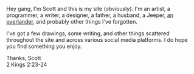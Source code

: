 Hey gang, I'm Scott and this is my site (obviously). I'm an artist, a programmer, a writer, a designer, a father, a husband, a Jeeper, [an overlander](https://instagram.com/parttimeoverland), and probably other things I've forgotten.

I've got a few drawings, some writing, and other things scattered throughout the site and across various social media platforms. I do hope you find something you enjoy.

Thanks, Scott  
2 Kings 2:23-24
